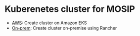 # Kuberenetes cluster for MOSIP

* [AWS](aws/README.md):  Create cluster on Amazon EKS
* [On-prem](on-prem/README.md): Create cluster on-premise using Rancher


